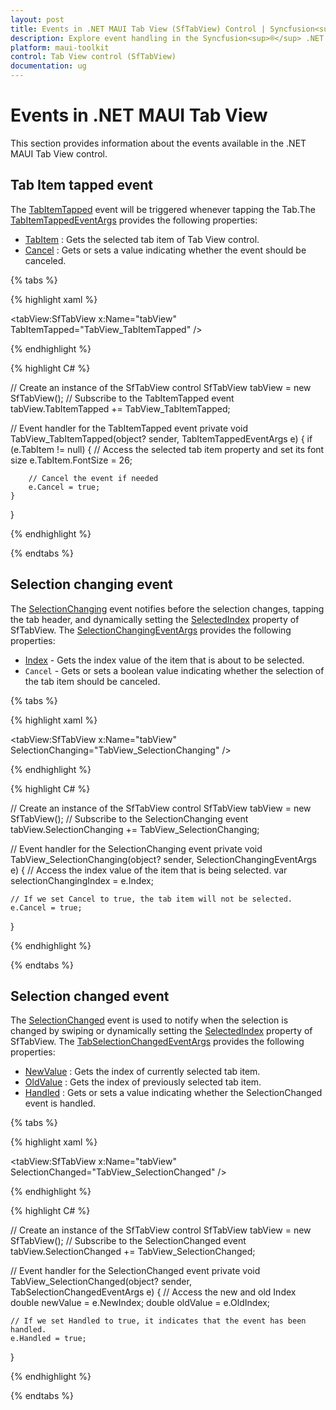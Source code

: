 ```yaml
---
layout: post
title: Events in .NET MAUI Tab View (SfTabView) Control | Syncfusion<sup>®</sup>
description: Explore event handling in the Syncfusion<sup>®</sup> .NET MAUI Tab View (SfTabView) control. Learn how to use events to enhance user interaction.
platform: maui-toolkit
control: Tab View control (SfTabView)
documentation: ug
---
```


# Events in .NET MAUI Tab View

This section provides information about the events available in the .NET MAUI Tab View control.

## Tab Item tapped event

The [TabItemTapped](https://help.syncfusion.com/cr/maui-toolkit/Syncfusion.Maui.Toolkit.TabView.SfTabView.html#Syncfusion_Maui_Toolkit_TabView_SfTabView_TabItemTapped) event will be triggered whenever tapping the Tab.The [TabItemTappedEventArgs](https://help.syncfusion.com/cr/maui-toolkit/Syncfusion.Maui.Toolkit.TabView.TabItemTappedEventArgs.html) provides the following properties:

* [TabItem](https://help.syncfusion.com/cr/maui-toolkit/Syncfusion.Maui.Toolkit.TabView.TabItemTappedEventArgs.html#Syncfusion_Maui_Toolkit_TabView_TabItemTappedEventArgs_TabItem) : Gets the selected tab item of Tab View control.
* [Cancel](https://help.syncfusion.com/cr/maui-toolkit/Syncfusion.Maui.Toolkit.TabView.TabItemTappedEventArgs.html#Syncfusion_Maui_Toolkit_TabView_TabItemTappedEventArgs_Cancel) : Gets or sets a value indicating whether the event should be canceled.

{% tabs %}

{% highlight xaml %}

<!-- Define the SfTabView control with a name and an event handler for the TabItemTapped event -->
<tabView:SfTabView x:Name="tabView"
                   TabItemTapped="TabView_TabItemTapped" />

{% endhighlight %}

{% highlight C# %}

// Create an instance of the SfTabView control
SfTabView tabView = new SfTabView();
// Subscribe to the TabItemTapped event
tabView.TabItemTapped += TabView_TabItemTapped;

// Event handler for the TabItemTapped event
private void TabView_TabItemTapped(object? sender, TabItemTappedEventArgs e)
{
	if (e.TabItem != null)
	{
		// Access the selected tab item property and set its font size
		e.TabItem.FontSize = 26;

		// Cancel the event if needed
		e.Cancel = true;
	}
}

{% endhighlight %}

{% endtabs %}

## Selection changing event

The [SelectionChanging](https://help.syncfusion.com/cr/maui-toolkit/Syncfusion.Maui.Toolkit.TabView.SfTabView.html#Syncfusion_Maui_Toolkit_TabView_SfTabView_SelectionChanging) event notifies before the selection changes, tapping the tab header, and dynamically setting the [SelectedIndex](https://help.syncfusion.com/cr/maui-toolkit/Syncfusion.Maui.Toolkit.TabView.SfTabView.html?tabs=tabid-1#Syncfusion_Maui_Toolkit_TabView_SfTabView_SelectedIndex) property of SfTabView. The [SelectionChangingEventArgs](https://help.syncfusion.com/cr/maui-toolkit/Syncfusion.Maui.Toolkit.TabView.SelectionChangingEventArgs.html) provides the following properties:

* [Index](https://help.syncfusion.com/cr/maui-toolkit/Syncfusion.Maui.Toolkit.TabView.SelectionChangingEventArgs.html#Syncfusion_Maui_Toolkit_TabView_SelectionChangingEventArgs_Index) - Gets the index value of the item that is about to be selected.
* `Cancel` - Gets or sets a boolean value indicating whether the selection of the tab item should be canceled.

{% tabs %}

{% highlight xaml %}

<!-- Define the SfTabView control with a name and an event handler for the SelectionChanging event -->
<tabView:SfTabView x:Name="tabView"
                   SelectionChanging="TabView_SelectionChanging" />
	
{% endhighlight %}

{% highlight C# %}

// Create an instance of the SfTabView control
SfTabView tabView = new SfTabView();
// Subscribe to the SelectionChanging event
tabView.SelectionChanging += TabView_SelectionChanging;

// Event handler for the SelectionChanging event
private void TabView_SelectionChanging(object? sender, SelectionChangingEventArgs e)
{
	// Access the index value of the item that is being selected.
	var selectionChangingIndex = e.Index;

	// If we set Cancel to true, the tab item will not be selected.
	e.Cancel = true;
}

{% endhighlight %}

{% endtabs %}

## Selection changed event

The [SelectionChanged](https://help.syncfusion.com/cr/maui-toolkit/Syncfusion.Maui.Toolkit.TabView.SfTabView.html#Syncfusion_Maui_Toolkit_TabView_SfTabView_SelectionChanged) event is used to notify when the selection is changed by swiping or dynamically setting the [SelectedIndex](https://help.syncfusion.com/cr/maui-toolkit/Syncfusion.Maui.Toolkit.TabView.SfTabView.html?tabs=tabid-1#Syncfusion_Maui_Toolkit_TabView_SfTabView_SelectedIndex) property of SfTabView. The [TabSelectionChangedEventArgs](https://help.syncfusion.com/cr/maui-toolkit/Syncfusion.Maui.Toolkit.TabView.TabSelectionChangedEventArgs.html) provides the following properties:

* [NewValue](https://help.syncfusion.com/cr/maui-toolkit/Syncfusion.Maui.Toolkit.TabView.TabSelectionChangedEventArgs.html#Syncfusion_Maui_Toolkit_TabView_TabSelectionChangedEventArgs_NewIndex) : Gets the index of currently selected tab item.
* [OldValue](https://help.syncfusion.com/cr/maui-toolkit/Syncfusion.Maui.Toolkit.TabView.TabSelectionChangedEventArgs.html#Syncfusion_Maui_Toolkit_TabView_TabSelectionChangedEventArgs_OldIndex) : Gets the index of previously selected tab item.
* [Handled](https://help.syncfusion.com/cr/maui-toolkit/Syncfusion.Maui.Toolkit.TabView.TabSelectionChangedEventArgs.html#Syncfusion_Maui_Toolkit_TabView_TabSelectionChangedEventArgs_Handled) : Gets or sets a value indicating whether the SelectionChanged event is handled.

{% tabs %}

{% highlight xaml %}

<!-- Define the SfTabView control with a name and an event handler for the SelectionChanged event -->
<tabView:SfTabView x:Name="tabView"
                   SelectionChanged="TabView_SelectionChanged" />
	
{% endhighlight %}

{% highlight C# %}

// Create an instance of the SfTabView control
SfTabView tabView = new SfTabView();
// Subscribe to the SelectionChanged event
tabView.SelectionChanged += TabView_SelectionChanged;
			
// Event handler for the SelectionChanged event
private void TabView_SelectionChanged(object? sender, TabSelectionChangedEventArgs e)
{
	// Access the new and old Index
	double newValue = e.NewIndex;
	double oldValue = e.OldIndex;

	// If we set Handled to true, it indicates that the event has been handled.
	e.Handled = true;
}

{% endhighlight %}

{% endtabs %}